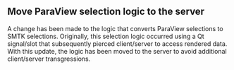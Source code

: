 ## Move ParaView selection logic to the server

A change has been made to the logic that converts ParaView selections
to SMTK selections. Originally, this selection logic occurred using a
Qt signal/slot that subsequently pierced client/server to access
rendered data. With this update, the logic has been moved to the
server to avoid additional client/server transgressions.
